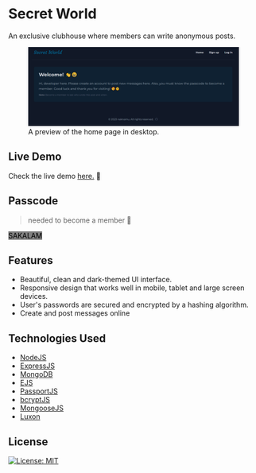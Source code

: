 # Secret World

An exclusive clubhouse where members can write anonymous posts.

<figure>
    <img src="secret-world_desktop.PNG"
         alt="Secret world app preview">
    <figcaption>A preview of the home page in desktop.</figcaption>
</figure>

## Live Demo
Check the live demo [here.](https://secret-world-production.up.railway.app/) 🧐

## Passcode 
> needed to become a member 🔑  

<mark style="background-color: gray">SAKALAM</mark>

## Features
- Beautiful, clean and dark-themed UI interface.
- Responsive design that works well in mobile, tablet and large screen devices.
- User's passwords are secured and encrypted by a hashing algorithm.
- Create and post messages online

## Technologies Used
- [NodeJS](https://nodejs.org/en)
- [ExpressJS](https://expressjs.com/)
- [MongoDB](https://www.mongodb.com/)
- [EJS](https://ejs.co/)
- [PassportJS](https://www.passportjs.org/)
- [bcryptJS](https://www.npmjs.com/package/bcryptjs)
- [MongooseJS](https://mongoosejs.com/)
- [Luxon](https://www.npmjs.com/package/luxon)

## License
[![License: MIT](https://img.shields.io/badge/License-MIT-yellow.svg)](https://github.com/naknamu/secret-world/blob/main/LICENSE)


